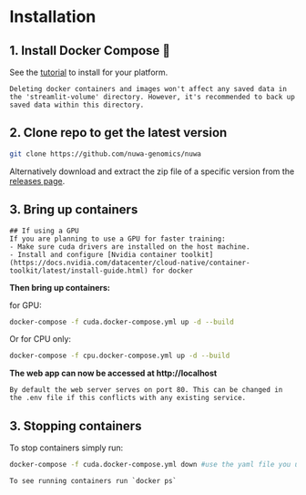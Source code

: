 # Installation

## 1. Install Docker Compose 🐋

See the [tutorial](https://docs.docker.com/compose/install/) to install for your platform.

```tip
Deleting docker containers and images won't affect any saved data in the 'streamlit-volume' directory. However, it's recommended to back up saved data within this directory.
```

## 2. Clone repo to get the latest version

```bash
git clone https://github.com/nuwa-genomics/nuwa
```

Alternatively download and extract the zip file of a specific version from the [releases page](https://github.com/nuwa-genomics/Nuwa/releases).

## 3. Bring up containers

```note
## If using a GPU
If you are planning to use a GPU for faster training:
- Make sure cuda drivers are installed on the host machine.
- Install and configure [Nvidia container toolkit](https://docs.nvidia.com/datacenter/cloud-native/container-toolkit/latest/install-guide.html) for docker
```

**Then bring up containers:**

for GPU:
```bash
docker-compose -f cuda.docker-compose.yml up -d --build
```

Or for CPU only:
```bash
docker-compose -f cpu.docker-compose.yml up -d --build
```

**The web app can now be accessed at http://localhost**

```tip
By default the web server serves on port 80. This can be changed in the .env file if this conflicts with any existing service.
```

## 3. Stopping containers

To stop containers simply run:
```bash
docker-compose -f cuda.docker-compose.yml down #use the yaml file you used to build containers
```

```tip
To see running containers run `docker ps`
```

